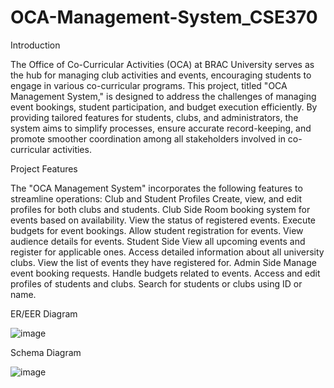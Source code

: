 # OCA-Management-System_CSE370
 

Introduction


The Office of Co-Curricular Activities (OCA) at BRAC University serves as the hub for managing club activities and events, encouraging students to engage in various co-curricular programs. This project, titled "OCA Management System," is designed to address the challenges of managing event bookings, student participation, and budget execution efficiently. By providing tailored features for students, clubs, and administrators, the system aims to simplify processes, ensure accurate record-keeping, and promote smoother coordination among all stakeholders involved in co-curricular activities.


Project Features 

The "OCA Management System" incorporates the following features to streamline operations:
Club and Student Profiles
Create, view, and edit profiles for both clubs and students.
Club Side
Room booking system for events based on availability.
View the status of registered events.
Execute budgets for event bookings.
Allow student registration for events.
View audience details for events.
Student Side
View all upcoming events and register for applicable ones.
Access detailed information about all university clubs.
View the list of events they have registered for.
Admin Side
Manage event booking requests.
Handle budgets related to events.
Access and edit profiles of students and clubs.
Search for students or clubs using ID or name.



ER/EER Diagram

![image](https://github.com/user-attachments/assets/1280c4bd-2ed7-48c4-86db-bcd9d7b35266)

Schema Diagram

![image](https://github.com/user-attachments/assets/6f694998-da33-404c-bc4e-071e5c9491e1)




